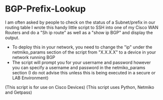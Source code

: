 # BGP-Prefix-Lookup

I am often asked by people to check on the status of a Subnet/prefix in our routing table
I wrote this handy little script to SSH into one of my Cisco WAN Routers and do a "Sh ip route" as well as a "show ip BGP"  and display the output.

- To deploy this in your network, you need to change the "ip" under the netmiko_params section of the script from "X.X.X.X" to a device in your network running BGP
- The script will prompt you for your username and password however you can specify a username and password in the netmiko_params section (I do not advise this unless this is being executed in a secure or LAB Environment)

(This script is for use on Cisco Devices) 
(This script uses Python, Netmiko and Getpass)
